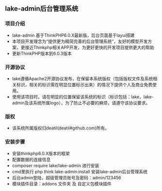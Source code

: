 ## lake-admin后台管理系统


### 项目介绍

*  lake-admin 基于ThinkPHP6.0.X最新版，后台页面基于layui搭建
*  本项目开发理念为“提供更为精简完善的后台管理系统”，友好的模型开发方案，更接近Thinkphp相关APP开发，为更好更快的开发项目提供更大的帮助
*  更新ThinkPHP版本到6.0.3版本


### 开源协议

*  lake遵循Apache2开源协议发布，在保留本系统版权（包括版权文件及系统相关标识，相关的标识需在明显位置标示出来）的情况下提供个人及商业免费使用。  
*  使用该项目时，请在明显的位置保留该系统的标识（标识包括：lake，lake-admin及该系统所属logo），为了防止不必要的麻烦，请遵守该协议要求。


### 版权

*  该系统所属版权归deatil(deatil#github.com)所有。


### 安装步骤

*  安装thinkphp6.0.X版本的框架
*  配置数据的连接信息
*  composer require lake/lake-admin 进行安装
*  cmd里执行 php think lake-admin:install 安装lake-admin后台管理系统
*  后台admin登陆，超级管理员账号及密码：admin/123456
*  模块插件目录：addons 文件夹 及 自定义包模块插件
